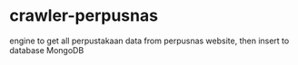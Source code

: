 # crawler-perpusnas
engine to get all perpustakaan data from perpusnas website, then insert to database MongoDB
